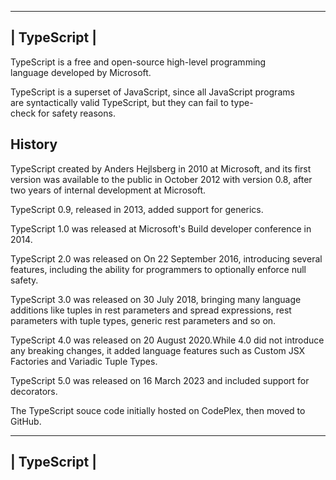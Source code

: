 ----------------------------------------------------------------------------------------------------------
|                                        TypeScript                                                      |
----------------------------------------------------------------------------------------------------------
TypeScript is a free and open-source high-level programming language developed by Microsoft.

TypeScript is a superset of JavaScript, since all JavaScript programs are syntactically valid 
TypeScript, but they can fail to type-check for safety reasons. 

History
--------
TypeScript created by Anders Hejlsberg in 2010 at Microsoft, and its first version was available to the public in October 2012 with version 0.8, after two years of internal development at Microsoft.

TypeScript 0.9, released in 2013, added support for generics.

TypeScript 1.0 was released at Microsoft's Build developer conference in 2014.

TypeScript 2.0 was released on On 22 September 2016, introducing several features, including the 
ability for programmers to optionally enforce null safety. 

TypeScript 3.0 was released on 30 July 2018, bringing many language additions like tuples in 
rest parameters and spread expressions, rest parameters with tuple types, generic rest parameters 
and so on. 

TypeScript 4.0 was released on 20 August 2020.While 4.0 did not introduce any breaking changes, 
it added language features such as Custom JSX Factories and Variadic Tuple Types.

TypeScript 5.0 was released on 16 March 2023 and included support for decorators.

The TypeScript souce code initially hosted on CodePlex, then moved to GitHub.

----------------------------------------------------------------------------------------------------------
|                                        TypeScript                                                      |
----------------------------------------------------------------------------------------------------------